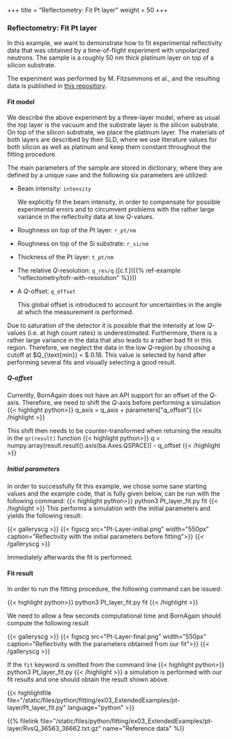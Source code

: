 +++
title = "Reflectometry: Fit Pt layer"
weight = 50
+++

### Reflectometry: Fit Pt layer



In this example, we want to demonstrate how to fit experimental reflectivity data
that was obtained by a time-of-flight experiment with unpolarized neutrons.
The sample is a roughly 50&nbsp;nm thick platinum layer on top of a silicon substrate.

The experiment was performed by M. Fitzsimmons et al., and the resulting data is 
published in [this repository](https://doi.org/10.5281/zenodo.4072376).



#### Fit model

We describe the above experiment by a three-layer model, where as usual the top layer is 
the vacuum and the substrate layer is the silicon substrate.
On top of the silicon substrate, we place the platinum layer.
The materials of both layers are described by their SLD, where we use literature values
for both silicon as well as platinum and keep them constant throughout the fitting procedure.


The main parameters of the sample are stored in dictionary, where they are defined by a unique `name`
and the following six parameters are utilized:

* Beam intensity: `intensity`

  We explicitly fit the beam intensity, in order to compensate for possible experimental errors
  and to circumvent problems with the rather large variance in the reflectivity data at low $Q$-values. 

* Roughness on top of the Pt layer: `r_pt/nm`

* Roughness on top of the Si substrate: `r_si/nm`

* Thickness of the Pt layer: `t_pt/nm`

* The relative $Q$-resolution: `q_res/q` ([c.f.]({{% ref-example "reflectometry/tofr-with-resolution" %}}))

* A $Q$-offset: `q_offset`

  This global offset is introduced to account for uncertainties in the angle at which the measurement is performed.


Due to saturation of the detector it is possible that the intensity at low $Q$-values (i.e. at high count rates) 
is underestimated. 
Furthermore, there is a rather large variance in the data that also leads to a rather bad fit in this region.
Therefore, we neglect the data in the low $Q$-region by choosing a cutoff at $Q_{\text{min}} = $&nbsp;0.18.
This value is selected by hand after performing several fits and visually selecting a good result.

##### $Q$-offset

Currently, BornAgain does not have an API support for an offset of the $Q$-axis.
Therefore, we need to shift the $Q$-axis before performing a simulation
{{< highlight python>}}
q_axis = q_axis + parameters["q_offset"]
{{< /highlight >}}

This shift then needs to be counter-transformed when returning the results in the `qr(result)` function
{{< highlight python>}}
q = numpy.array(result.result().axis(ba.Axes.QSPACE)) - q_offset
{{< /highlight >}}

##### Initial parameters

In order to successfully fit this example, we chose some sane starting values and 
the example code, that is fully given below, can be run with the following command:
{{< highlight python>}}
python3 Pt_layer_fit.py fit
{{< /highlight >}}
This performs a simulation with the initial parameters and yields the following result:

{{< galleryscg >}}
{{< figscg src="Pt-Layer-initial.png" width="550px" caption="Reflectivity with the initial parameters before fitting">}}
{{< /galleryscg >}}

Immediately afterwards the fit is performed.


#### Fit result


In order to run the fitting procedure, the following command can be issued:

{{< highlight python>}}
python3 Pt_layer_fit.py fit
{{< /highlight >}}

We need to allow a few seconds computational time and BornAgain should compute the following result

{{< galleryscg >}}
{{< figscg src="Pt-Layer-final.png" width="550px" caption="Reflectivity with the parameters obtained from our fit">}}
{{< /galleryscg >}}


If the `fit` keyword is omitted from the command line
{{< highlight python>}}
python3 Pt_layer_fit.py
{{< /highlight >}}
a simulation is performed with our fit results and one should obtain the result shown above.



{{< highlightfile file="/static/files/python/fitting/ex03_ExtendedExamples/pt-layer/Pt_layer_fit.py" language="python" >}}

{{% filelink file="/static/files/python/fitting/ex03_ExtendedExamples/pt-layer/RvsQ_36563_36662.txt.gz" name="Reference data" %}}

